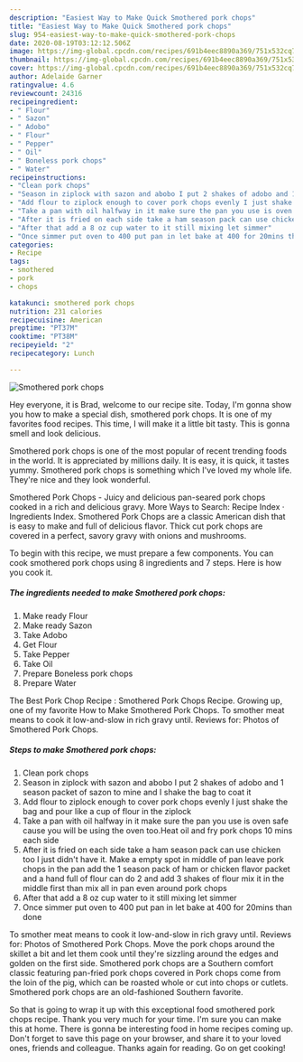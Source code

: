 ```yaml
---
description: "Easiest Way to Make Quick Smothered pork chops"
title: "Easiest Way to Make Quick Smothered pork chops"
slug: 954-easiest-way-to-make-quick-smothered-pork-chops
date: 2020-08-19T03:12:12.506Z
image: https://img-global.cpcdn.com/recipes/691b4eec8890a369/751x532cq70/smothered-pork-chops-recipe-main-photo.jpg
thumbnail: https://img-global.cpcdn.com/recipes/691b4eec8890a369/751x532cq70/smothered-pork-chops-recipe-main-photo.jpg
cover: https://img-global.cpcdn.com/recipes/691b4eec8890a369/751x532cq70/smothered-pork-chops-recipe-main-photo.jpg
author: Adelaide Garner
ratingvalue: 4.6
reviewcount: 24316
recipeingredient:
- " Flour"
- " Sazon"
- " Adobo"
- " Flour"
- " Pepper"
- " Oil"
- " Boneless pork chops"
- " Water"
recipeinstructions:
- "Clean pork chops"
- "Season in ziplock with sazon and abobo I put 2 shakes of adobo and 1 season packet of sazon to mine and I shake the bag to coat it"
- "Add flour to ziplock enough to cover pork chops evenly I just shake the bag and pour like a cup of flour in the ziplock"
- "Take a pan with oil halfway in it make sure the pan you use is oven safe cause you will be using the oven too.Heat oil and fry pork chops 10 mins each side"
- "After it is fried on each side take a ham season pack can use chicken too I just didn&#39;t have it. Make a empty spot in middle of pan leave pork chops in the pan add the 1 season pack of ham or chicken flavor packet and a hand full of flour can do 2 and add 3 shakes of flour mix it in the middle first than mix all in pan even around pork chops"
- "After that add a 8 oz cup water to it still mixing let simmer"
- "Once simmer put oven to 400 put pan in let bake at 400 for 20mins than done"
categories:
- Recipe
tags:
- smothered
- pork
- chops

katakunci: smothered pork chops 
nutrition: 231 calories
recipecuisine: American
preptime: "PT37M"
cooktime: "PT38M"
recipeyield: "2"
recipecategory: Lunch

---
```



![Smothered pork chops](https://img-global.cpcdn.com/recipes/691b4eec8890a369/751x532cq70/smothered-pork-chops-recipe-main-photo.jpg)

Hey everyone, it is Brad, welcome to our recipe site. Today, I'm gonna show you how to make a special dish, smothered pork chops. It is one of my favorites food recipes. This time, I will make it a little bit tasty. This is gonna smell and look delicious.

Smothered pork chops is one of the most popular of recent trending foods in the world. It is appreciated by millions daily. It is easy, it is quick, it tastes yummy. Smothered pork chops is something which I've loved my whole life. They're nice and they look wonderful.

Smothered Pork Chops - Juicy and delicious pan-seared pork chops cooked in a rich and delicious gravy. More Ways to Search: Recipe Index · Ingredients Index. Smothered Pork Chops are a classic American dish that is easy to make and full of delicious flavor. Thick cut pork chops are covered in a perfect, savory gravy with onions and mushrooms.


To begin with this recipe, we must prepare a few components. You can cook smothered pork chops using 8 ingredients and 7 steps. Here is how you cook it.

<!--inarticleads1-->

##### The ingredients needed to make Smothered pork chops:

1. Make ready  Flour
1. Make ready  Sazon
1. Take  Adobo
1. Get  Flour
1. Take  Pepper
1. Take  Oil
1. Prepare  Boneless pork chops
1. Prepare  Water


The Best Pork Chop Recipe : Smothered Pork Chops Recipe. Growing up, one of my favorite How to Make Smothered Pork Chops. To smother meat means to cook it low-and-slow in rich gravy until. Reviews for: Photos of Smothered Pork Chops. 

<!--inarticleads2-->

##### Steps to make Smothered pork chops:

1. Clean pork chops
1. Season in ziplock with sazon and abobo I put 2 shakes of adobo and 1 season packet of sazon to mine and I shake the bag to coat it
1. Add flour to ziplock enough to cover pork chops evenly I just shake the bag and pour like a cup of flour in the ziplock
1. Take a pan with oil halfway in it make sure the pan you use is oven safe cause you will be using the oven too.Heat oil and fry pork chops 10 mins each side
1. After it is fried on each side take a ham season pack can use chicken too I just didn&#39;t have it. Make a empty spot in middle of pan leave pork chops in the pan add the 1 season pack of ham or chicken flavor packet and a hand full of flour can do 2 and add 3 shakes of flour mix it in the middle first than mix all in pan even around pork chops
1. After that add a 8 oz cup water to it still mixing let simmer
1. Once simmer put oven to 400 put pan in let bake at 400 for 20mins than done


To smother meat means to cook it low-and-slow in rich gravy until. Reviews for: Photos of Smothered Pork Chops. Move the pork chops around the skillet a bit and let them cook until they&#39;re sizzling around the edges and golden on the first side. Smothered pork chops are a Southern comfort classic featuring pan-fried pork chops covered in Pork chops come from the loin of the pig, which can be roasted whole or cut into chops or cutlets. Smothered pork chops are an old-fashioned Southern favorite. 

So that is going to wrap it up with this exceptional food smothered pork chops recipe. Thank you very much for your time. I'm sure you can make this at home. There is gonna be interesting food in home recipes coming up. Don't forget to save this page on your browser, and share it to your loved ones, friends and colleague. Thanks again for reading. Go on get cooking!
